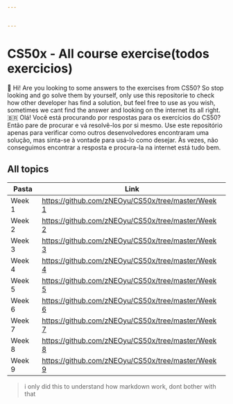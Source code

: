 ```yaml
---


---
```


<h1 id="cs50x---all-course-exercisetodos-exercicios">CS50x - All course exercise(todos exercicios)</h1>
<p>🏴󠁧󠁢󠁥󠁮󠁧󠁿 Hi! Are you looking to some answers to the exercises from CS50? So stop looking and go solve them by yourself, only use this repositorie to check how other developer has find a solution, but feel free to use as you wish, sometimes we cant find the answer and looking on the internet its all right.<br>
🇧🇷 Olá! Você está procurando por respostas para os exercícios do CS50? Então pare de procurar e vá resolvê-los por si mesmo. Use este repositório apenas para verificar como outros desenvolvedores encontraram uma solução, mas sinta-se à vontade para usá-lo como desejar. Às vezes, não conseguimos encontrar a resposta e procura-la na internet está tudo bem.</p>
<h2 id="all-topics">All topics</h2>

<table>
<thead>
<tr>
<th>Pasta</th>
<th>Link</th>
</tr>
</thead>
<tbody>
<tr>
<td>Week 1</td>
<td><a href="https://github.com/zNEOyu/CS50x/tree/master/Week%201">https://github.com/zNEOyu/CS50x/tree/master/Week 1</a></td>
</tr>
<tr>
<td>Week 2</td>
<td><a href="https://github.com/zNEOyu/CS50x/tree/master/Week%202">https://github.com/zNEOyu/CS50x/tree/master/Week 2</a></td>
</tr>
<tr>
<td>Week 3</td>
<td><a href="https://github.com/zNEOyu/CS50x/tree/master/Week%203">https://github.com/zNEOyu/CS50x/tree/master/Week 3</a></td>
</tr>
<tr>
<td>Week 4</td>
<td><a href="https://github.com/zNEOyu/CS50x/tree/master/Week%204">https://github.com/zNEOyu/CS50x/tree/master/Week 4</a></td>
</tr>
<tr>
<td>Week 5</td>
<td><a href="https://github.com/zNEOyu/CS50x/tree/master/Week%205">https://github.com/zNEOyu/CS50x/tree/master/Week 5</a></td>
</tr>
<tr>
<td>Week 6</td>
<td><a href="https://github.com/zNEOyu/CS50x/tree/master/Week%206">https://github.com/zNEOyu/CS50x/tree/master/Week 6</a></td>
</tr>
<tr>
<td>Week 7</td>
<td><a href="https://github.com/zNEOyu/CS50x/tree/master/Week%207">https://github.com/zNEOyu/CS50x/tree/master/Week 7</a></td>
</tr>
<tr>
<td>Week 8</td>
<td><a href="https://github.com/zNEOyu/CS50x/tree/master/Week%208">https://github.com/zNEOyu/CS50x/tree/master/Week 8</a></td>
</tr>
<tr>
<td>Week 9</td>
<td><a href="https://github.com/zNEOyu/CS50x/tree/master/Week%209">https://github.com/zNEOyu/CS50x/tree/master/Week 9</a></td>
</tr>
</tbody>
</table><blockquote>
<p>i only did this to understand how markdown work, dont bother with that</p>
</blockquote>

